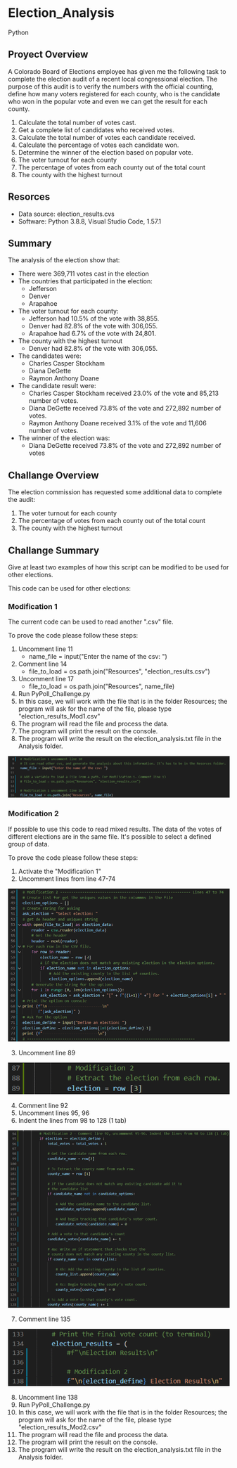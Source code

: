 # Election_Analysis
Python

## Proyect Overview
A Colorado Board of Elections employee has given me the following task to complete the election audit of a recent local congressional election. The purpose of this audit is to verify the numbers with the official counting, define how many voters registered for each county, who is the candidate who won in the popular vote and even we can get the result for each county.

1. Calculate the total number of votes cast.
2. Get a complete list of candidates who received votes.
3. Calculate the total number of votes each candidate received.
4. Calculate the percentage of votes each candidate won.
5. Determine the winner of the election based on popular vote.
6. The voter turnout for each county
7. The percentage of votes from each county out of the total count
8. The county with the highest turnout

## Resorces
- Data source: election_results.cvs
- Software: Python 3.8.8, Visual Studio Code, 1.57.1

## Summary
The analysis of the election show that:
  - There were 369,711 votes cast in the election
  - The countries that participated in the election:
      - Jefferson
      - Denver
      - Arapahoe
  - The voter turnout for each county:
      - Jefferson had 10.5% of the vote with 38,855.
      - Denver had 82.8% of the vote with 306,055.
      - Arapahoe had 6.7% of the vote with 24,801.
  - The county with the highest turnout
      - Denver had 82.8% of the vote with 306,055.
  - The candidates were:
      - Charles Casper Stockham
      - Diana DeGette
      - Raymon Anthony Doane
  - The candidate result were:
      - Charles Casper Stockham received 23.0% of the vote and 85,213 number of votes.
      - Diana DeGette received 73.8% of the vote and 272,892 number of votes.
      - Raymon Anthony Doane received 3.1% of the vote and 11,606 number of votes.
  - The winner of the election was:
      - Diana DeGette received 73.8% of the vote and 272,892 number of votes


## Challange Overview
The election commission has requested some additional data to complete the audit:

1. The voter turnout for each county
2. The percentage of votes from each county out of the total count
3. The county with the highest turnout

## Challange Summary
Give at least two examples of how this script can be modified to be used for other elections.

This code can be used for other elections: 

### Modification 1 
The current code can be used to read another ".csv" file. 

To prove the code please follow these steps:

1. Uncomment line 11 
    - name_file = input("Enter the name of the csv: ")
2. Comment line 14
    - file_to_load = os.path.join("Resources", "election_results.csv")
3. Uncomment line 17
    - file_to_load = os.path.join("Resources", name_file)
4. Run PyPoll_Challenge.py
5. In this case, we will work with the file that is in the folder Resources; the program will ask for the name of the file, please type "election_results_Mod1.csv"
6. The program will read the file and process the data.
7. The program will print the result on the console. 
8. The program will write the result on the election_analysis.txt file in the Analysis folder.

![alt text](./Resources/modification1.png)


### Modification 2
If possible to use this code to read mixed results. The data of the votes of different elections are in the same file. It's possible to select a defined group of data.

To prove the code please follow these steps:

1. Activate the "Modification 1"
2. Uncomment lines from line 47-74 

![alt text](./Resources/modification2-1.png)

3. Uncomment line 89

![alt text](./Resources/modification2-2.png)

4. Comment line 92
5. Uncomment lines 95, 96
6. Indent the lines from 98 to 128 (1 tab)

![alt text](./Resources/modification2-3.png)

7. Comment line 135

![alt text](./Resources/modification2-4.png)

8. Uncomment line 138
9.  Run PyPoll_Challenge.py
10. In this case, we will work with the file that is in the folder Resources; the program will ask for the name of the file, please type "election_results_Mod2.csv"
11. The program will read the file and process the data.
12. The program will print the result on the console. 
13. The program will write the result on the election_analysis.txt file in the Analysis folder. 

